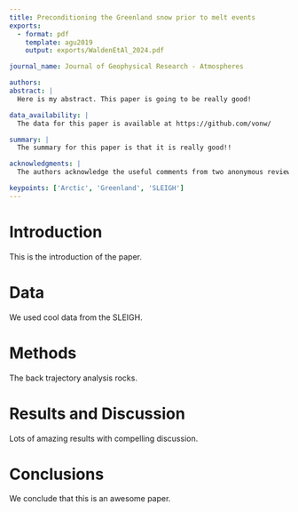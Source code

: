 ```yaml
---
title: Preconditioning the Greenland snow prior to melt events
exports:
  - format: pdf
    template: agu2019
    output: exports/WaldenEtAl_2024.pdf

journal_name: Journal of Geophysical Research - Atmospheres

authors:
abstract: |
  Here is my abstract. This paper is going to be really good!

data_availability: |
  The data for this paper is available at https://github.com/vonw/

summary: |
  The summary for this paper is that it is really good!!

acknowledgments: | 
  The authors acknowledge the useful comments from two anonymous reviewers.

keypoints: ['Arctic', 'Greenland', 'SLEIGH']
---
```


# Introduction

This is the introduction of the paper.

# Data

We used cool data from the SLEIGH.

# Methods

The back trajectory analysis rocks.

# Results and Discussion

Lots of amazing results with compelling discussion.

# Conclusions

We conclude that this is an awesome paper.
